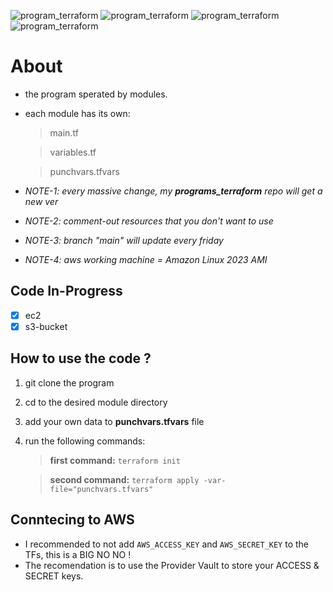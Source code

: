 ![program_terraform](https://img.shields.io/badge/WORKING%20MACHINES-Ubuntu%20&%20Manjaro-purple)
![program_terraform](https://img.shields.io/badge/PROGRAM_TERRAFORM%20VERSION-1.0.1-purple)
![program_terraform](https://img.shields.io/badge/CHANGELOG%20STATUS-Added-purple)
![program_terraform](https://img.shields.io/badge/PROVIDER%20-AWS-purple)


# About
- the program sperated by modules.
- each module has its own:
	> main.tf

	> variables.tf 

	> punchvars.tfvars

- *NOTE-1: every massive change, my **programs_terraform** repo will get a new ver*
- *NOTE-2: comment-out resources that you don't want to use*
- *NOTE-3: branch "main" will update every friday*
- *NOTE-4: aws working machine = Amazon Linux 2023 AMI*

## Code In-Progress
- [x] ec2
- [x] s3-bucket

## How to use the code ?
1. git clone the program
2. cd to the desired module directory
3. add your own data to **punchvars.tfvars** file
4. run the following commands:
	
	> **first command:** `terraform init`
	
	> **second command:** `terraform apply -var-file="punchvars.tfvars"`

## Conntecing to AWS
- I recommended to not add `AWS_ACCESS_KEY` and `AWS_SECRET_KEY` to the TFs, this is a BIG NO NO !
- The recomendation is to use the Provider Vault to store your ACCESS & SECRET keys.
